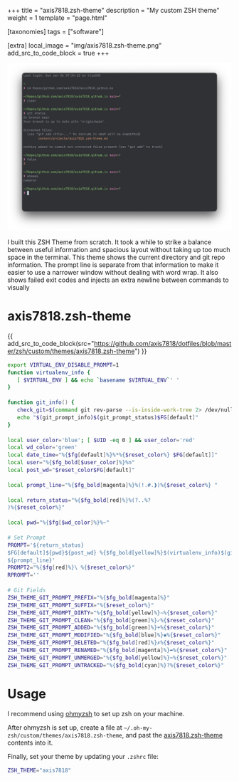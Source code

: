 +++
title = "axis7818.zsh-theme"
description = "My custom ZSH theme"
weight = 1
template = "page.html"

[taxonomies]
tags = ["software"]

[extra]
local_image = "img/axis7818.zsh-theme.png"
add_src_to_code_block = true
+++

![axis7818.zsh-theme](/img/axis7818.zsh-theme.png)

I built this ZSH Theme from scratch. It took a while to strike a balance between useful information and spacious layout without taking up too much space in the terminal. This theme shows the current directory and git repo information. The prompt line is separate from that information to make it easier to use a narrower window without dealing with word wrap. It also shows failed exit codes and injects an extra newline between commands to visually

# axis7818.zsh-theme

{{ add_src_to_code_block(src="https://github.com/axis7818/dotfiles/blob/master/zsh/custom/themes/axis7818.zsh-theme") }}
```zsh
export VIRTUAL_ENV_DISABLE_PROMPT=1
function virtualenv_info {
   [ $VIRTUAL_ENV ] && echo `basename $VIRTUAL_ENV`' '
}

function git_info() {
   check_git=$(command git rev-parse --is-inside-work-tree 2> /dev/null) || return 0
   echo "$(git_prompt_info)$(git_prompt_status)$FG[default]"
}

local user_color='blue'; [ $UID -eq 0 ] && user_color='red'
local wd_color='green'
local date_time="%{$fg[default]%}%*%{$reset_color%} $FG[default]]"
local user="%{$fg_bold[$user_color]%}%n"
local post_wd="$reset_color$FG[default]"

local prompt_line="%{$fg_bold[magenta]%}%(!.#.❱)%{$reset_color%} "

local return_status="%{$fg_bold[red]%}%(?..%?
)%{$reset_color%}"

local pwd="%{$fg[$wd_color]%}%~"

# Set Prompt
PROMPT='${return_status}
$FG[default]${pwd}${post_wd} %{$fg_bold[yellow]%}$(virtualenv_info)$(git_info)
${prompt_line}'
PROMPT2="%{$fg[red]%}\ %{$reset_color%}"
RPROMPT=''

# Git Fields
ZSH_THEME_GIT_PROMPT_PREFIX="%{$fg_bold[magenta]%}"
ZSH_THEME_GIT_PROMPT_SUFFIX="%{$reset_color%}"
ZSH_THEME_GIT_PROMPT_DIRTY="%{$fg_bold[yellow]%}∼%{$reset_color%}"
ZSH_THEME_GIT_PROMPT_CLEAN="%{$fg_bold[green]%}✓%{$reset_color%}"
ZSH_THEME_GIT_PROMPT_ADDED="%{$fg_bold[green]%}+%{$reset_color%}"
ZSH_THEME_GIT_PROMPT_MODIFIED="%{$fg_bold[blue]%}✱%{$reset_color%}"
ZSH_THEME_GIT_PROMPT_DELETED="%{$fg_bold[red]%}✗%{$reset_color%}"
ZSH_THEME_GIT_PROMPT_RENAMED="%{$fg_bold[magenta]%}➦%{$reset_color%}"
ZSH_THEME_GIT_PROMPT_UNMERGED="%{$fg_bold[yellow]%}✂%{$reset_color%}"
ZSH_THEME_GIT_PROMPT_UNTRACKED="%{$fg_bold[cyan]%}?%{$reset_color%}"
```

# Usage

I recommend using [ohmyzsh](https://github.com/ohmyzsh/ohmyzsh?tab=readme-ov-file#getting-started) to set up zsh on your machine.

After ohmyzsh is set up, create a file at `~/.oh-my-zsh/custom/themes/axis7818.zsh-theme`, and past the [axis7818.zsh-theme](#axis7818-zsh-theme) contents into it.

Finally, set your theme by updating your `.zshrc` file:

```zsh
ZSH_THEME="axis7818"
```
